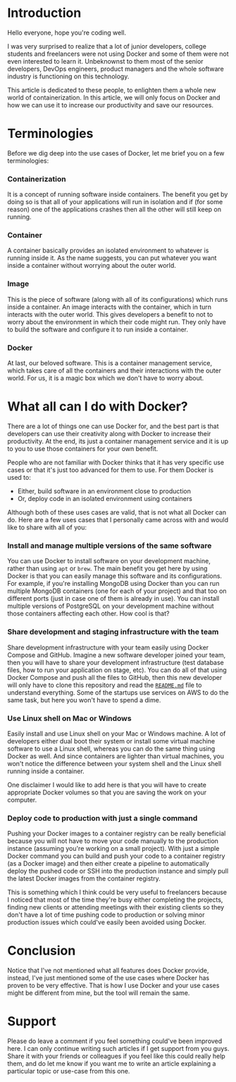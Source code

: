 # Introduction

Hello everyone, hope you're coding well.

I was very surprised to realize that a lot of junior developers, college students and freelancers were not using Docker and some of them were not even interested to learn it. Unbeknownst to them most of the senior developers, DevOps engineers, product managers and the whole software industry is functioning on this technology.

This article is dedicated to these people, to enlighten them a whole new world of containerization. In this article, we will only focus on Docker and how we can use it to increase our productivity and save our resources.

# Terminologies

Before we dig deep into the use cases of Docker, let me brief you on a few terminologies:

### Containerization

It is a concept of running software inside containers. The benefit you get by doing so is that all of your applications will run in isolation and if (for some reason) one of the applications crashes then all the other will still keep on running.

### Container

A container basically provides an isolated environment to whatever is running inside it. As the name suggests, you can put whatever you want inside a container without worrying about the outer world.

### Image

This is the piece of software (along with all of its configurations) which runs inside a container. An image interacts with the container, which in turn interacts with the outer world. This gives developers a benefit to not to worry about the environment in which their code might run. They only have to build the software and configure it to run inside a container.

### Docker

At last, our beloved software. This is a container management service, which takes care of all the containers and their interactions with the outer world. For us, it is a magic box which we don't have to worry about.

# What all can I do with Docker?

There are a lot of things one can use Docker for, and the best part is that developers can use their creativity along with Docker to increase their productivity. At the end, its just a container management service and it is up to you to use those containers for your own benefit.

People who are not familiar with Docker thinks that it has very specific use cases or that it's just too advanced for them to use. For them Docker is used to:

- Either, build software in an environment close to production
- Or, deploy code in an isolated environment using containers

Although both of these uses cases are valid, that is not what all Docker can do. Here are a few uses cases that I personally came across with and would like to share with all of you:

### Install and manage multiple versions of the same software

You can use Docker to install software on your development machine, rather than using `apt` or `brew`. The main benefit you get here by using Docker is that you can easily manage this software and its configurations. For example, if you're installing MongoDB using Docker than you can run multiple MongoDB containers (one for each of your project) and that too on different ports (just in case one of them is already in use). You can install multiple versions of PostgreSQL on your development machine without those containers affecting each other. How cool is that?

### Share development and staging infrastructure with the team

Share development infrastructure with your team easily using Docker Compose and GitHub. Imagine a new software developer joined your team, then you will have to share your development infrastructure (test database files, how to run your application on stage, etc). You can do all of that using Docker Compose and push all the files to GitHub, then this new developer will only have to clone this repository and read the [`README.md`](http://readme.md) file to understand everything. Some of the startups use services on AWS to do the same task, but here you won't have to spend a dime.

### Use Linux shell on Mac or Windows

Easily install and use Linux shell on your Mac or Windows machine. A lot of developers either dual boot their system or install some virtual machine software to use a Linux shell, whereas you can do the same thing using Docker as well. And since containers are lighter than virtual machines, you won't notice the difference between your system shell and the Linux shell running inside a container.

One disclaimer I would like to add here is that you will have to create appropriate Docker volumes so that you are saving the work on your computer.

### Deploy code to production with just a single command

Pushing your Docker images to a container registry can be really beneficial because you will not have to move your code manually to the production instance (assuming you're working on a small project). With just a simple Docker command you can build and push your code to a container registry (as a Docker image) and then either create a pipeline to automatically deploy the pushed code or SSH into the production instance and simply pull the latest Docker images from the container registry.

This is something which I think could be very useful to freelancers because I noticed that most of the time they're busy either completing the projects, finding new clients or attending meetings with their existing clients so they don't have a lot of time pushing code to production or solving minor production issues which could've easily been avoided using Docker.

# Conclusion

Notice that I've not mentioned what all features does Docker provide, instead, I've just mentioned some of the use cases where Docker has proven to be very effective. That is how I use Docker and your use cases might be different from mine, but the tool will remain the same.

# Support

Please do leave a comment if you feel something could've been improved here. I can only continue writing such articles if I get support from you guys. Share it with your friends or colleagues if you feel like this could really help them, and do let me know if you want me to write an article explaining a particular topic or use-case from this one.
